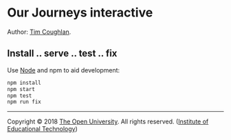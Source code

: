 
# Our Journeys interactive

Author: [Tim Coughlan][tim].

## Install .. serve .. test .. fix

Use [Node][] and npm to aid development:

```sh
npm install
npm start
npm test
npm run fix
```

---
Copyright © 2018 [The Open University][ou]. All rights reserved. ([Institute of Educational Technology][iet])

[iet]: https://iet.open.ac.uk/
[ou]: http://www.open.ac.uk/
[gh]: https://github.com/IET-OU/learningdesign
[tim]: https://iet.open.ac.uk/profiles/tim.coughlan
[node]: https://nodejs.org/en/

[End]: //.
